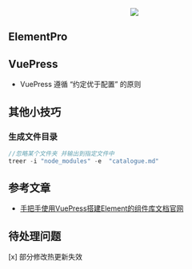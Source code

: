 <p align="center">
  <img src="https://element.eleme.cn/static/theme-index-blue.c38b733.png">
</p>

## ElementPro

## VuePress
- VuePress 遵循 “约定优于配置” 的原则

## 其他小技巧
### 生成文件目录
```js
//忽略某个文件夹 并输出到指定文件中
treer -i "node_modules" -e  "catalogue.md"
```

## 参考文章
- [手把手使用VuePress搭建Element的组件库文档官网](https://segmentfault.com/a/1190000040437920)


## 待处理问题
[x] 部分修改热更新失效
